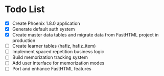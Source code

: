 # Todo List

- [x] Create Phoenix 1.8.0 application
- [x] Generate default auth system  
- [x] Create master data tables and migrate data from FastHTML project in production
- [ ] Create learner tables (hafiz, hafiz_item)
- [ ] Implement spaced repetition business logic
- [ ] Build memorization tracking system
- [ ] Add user interface for memorization modes
- [ ] Port and enhance FastHTML features
